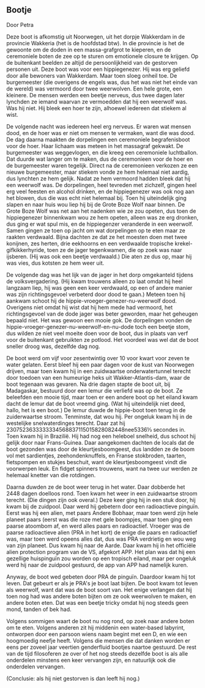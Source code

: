 ## Bootje
Door Petra

Deze boot is afkomstig uit Noorwegen, uit het dorpje Wakkerdam in de provincie
Wakkeria (het is de hoofdstad btw). In die provincie is het de gewoonte om de
doden in een massa-grafgrot te kieperen, en de ceremoniele boten de zee op te
sturen om emotionele closure te krijgen. Op de buitenkant beelden ze altijd de
persoonlijkheid van de gestorven personen uit. Deze boot was voor een
hippiegenezer. Hij was erg geliefd door alle bewoners van Wakkerdam. Maar toen
sloeg onheil toe. De burgemeester (die overigens de engels was, dus het was
niet het einde van de wereld) was vermoord door twee weerwolven. Een hele
grote, een kleinere. De mensen werden een beetje nerveus, dus twee dagen later
lynchden ze iemand waarvan ze vermoedden dat hij een weerwolf was. Was hij
niet. Hij bleek een hoer te zijn, alhoewel iedereen dat stiekem al wist.

De volgende nacht was iedereen heel erg nerveus. Er waren wat mensen dood, en
de hoer was er niet om mensen te vermaken, want die was dood. De dag daarna
maakten de dorpelingen een ceremoniele begrafenisboot voor de hoer. Haar
lichaam was meteen in het massagraf gekwakt. De burgemeester was weggevlogen,
en die kreeg een ceremoniele luchtballon. Dat duurde wat langer om te maken,
dus de ceremonieen voor de hoer en de burgemeester waren tegelijk. Direct na de
ceremonieen verkozen ze een nieuwe burgemeester, maar stiekem vonde ze hem
helemaal niet aardig, dus lynchten ze hem gelijk. Nadat ze hem vermoord hadden
bleek dat hij een weerwolf was. De dorpelingen, heel tevreden met zichzelf,
gingen heel erg veel feesten en alcohol drinken, en de hippiegenezer was ook
nog aan het blowen, dus die was echt niet helemaal bij. Toen hij uiteindelijk
ging slapen en naar huis wou liep hij bij de Grote Boze Wolf naar binnen. De
Grote Boze Wolf was net aan het nadenken wie ze zou opeten, dus toen de
hippiegenezer binnenkwam wou ze hem opeten, alleen was ze erg dronken, dus ging
er wat spul mis, en de hippiegenzer veranderde in een weerwolf. Samen gingen ze
toen op jacht om wat dorpelingen op te eten maar ze raakten verdwaald. Bijna
dachten ze dat ze het moesten doen met twee konijnen, zes herten, drie
eekhoorns en een verdwaalde tropische krekel-gifkikkerhyride, toen ze de jager
tegenkwamen, die op zoek was naar ijsberen. (Hij was ook een beetje verdwaald.)
Die aten ze dus op, maar hij was vies, dus kotsten ze hem weer uit.

De volgende dag was het lijk van de jager in het dorp omgekanteld tijdens de
volksvergadering. (Hij kwam trouwens alleen zo laat omdat hij heel langzaam
liep, hij was geen een keer verdwaald, op een of andere manier was zijn
richtingsgevoel verbeterd door dood te gaan.) Meteen toen hij aankwam schoot
hij de hippie-vroeger-genezer-nu-weerwolf dood. Overigens niet omdat hij wist
dat hij hem mede had vermoord, het richtingsgevoel van de dode jager was beter
geworden, maar het geheugen bepaald niet. Het was gewoon een mooie gok. De
dorpelingen vonden de hippie-vroeger-genezer-nu-weerwolf-en-nu-dode toch een
beetje stom, dus wilden ze niet veel moeite doen voor de boot, dus in plaats
van verf voor de buitenkant gebruikten ze potlood. Het voordeel was wel dat de
boot sneller droog was, dezelfde dag nog.

De boot werd om vijf voor zesentwintig over 10 voor kwart voor zeven te water
gelaten. Eerst bleef hij een paar dagen voor de kust van Noorwegen drijven,
maar toen kwam hij in een zuidwaartse onderwatertunnel terecht door toedoen van
een humeurige heks uit Wakker-Atlantis-dam, waar de boot tegenaan was gevaren.
Na drie dagen stapte de boot uit, bij Madagaskar, bestuurd door een lemur die
verliefd was op de boot. Ze beleefden een mooie tijd, maar toen er een andere
boot op het eiland kwam dacht de lemur dat de boot vreemd ging. (Wat hij
uiteindelijk niet deed, hallo, het is een boot.) De lemur duwde de hippie-boot
toen terug in de zuiderwaartse stroom. Tenminste, dat wou hij. Per ongeluk kwam
hij in de westelijke snelwaterdinges terecht. Daar zat hij
2307523633333334568837115015828082448nee5336⅓ secondes in. Toen kwam hij in
Brazilië. Hij had nog een heleboel snelheid, dus schoot hij gelijk door naar
Frans-Guinea. Daar aangekomen dachten de locals dat de boot gezonden was door
de kleurtjesboomgeest, dus landden ze de boom vol met sardientjes,
zeehondenknuffels, en Franse stokbroden, taarten, fietspompen en stukjes
beschuit, want de kleurtjesboomgeest vindt die voorwerpen leuk. En fidget
spinners trouwens, want na twee uur werden ze helemaal knetter van die
rotdingen.

Daarna duwden ze de boot weer terug in het water. Daar dobberde het 2448 dagen
doelloos rond. Toen kwam het weer in een zuidwaartse stroom terecht. (Die
dingen zijn ook overal.) Deze keer ging hij in een stuk door, hij kwam bij de
zuidpool. Daar werd hij gebetern door een radioactieve pinguïn. Eerst was hij
een alien, met paars Andere Bobhaar, maar toen werd zijn hele planeet paars
(eerst was die roze met gele boompjes, maar toen ging een paarse atoombom af,
en werd alles paars en radioactief. Vroeger was de paarse radioactieve alien
(PRA in het kort) de enige die paars en radioactief was, maar toen werd opeens
alles dat, dus was PRA verdrietig en wou weg van zijn planeet. Dus kwam hij
naar de Aarde. Daar kwam hij in het officiële alien protection program van de
VS, afgekort APP. Het plan was dat hij een gezellige huispinguïn zou worden op
een tropisch eiland, maar per ongeluk werd hij naar de zuidpool gestuurd, de
app van APP had namelijk kuren.

Anyway, de boot wed gebeten door PRA de pinguïn. Daardoor kwam hij tot leven.
Dat gebeurt er als je PRA's je boot laat bijten. De boot kwam tot leven als
weerwolf, want dat was de boot soort van. Het enige verlangen dat hij toen nog
had was andere boten bijten om ze ook weerwolven te maken, en andere boten
eten. Dat was een beetje tricky omdat hij nog steeds geen mond, tanden of bek
had.

Volgens sommigen waart de boot nu nog rond, op zoek naar andere boten om te
eten. Volgens anderen zit hij middenin een water-based labyrint, ontworpen door
een parsoon wiens naam begint met een D, en wie een hoogmoedig neefje heeft.
Volgens die mensen die dat danken worden er eens per zoveel jaar veertien
genderfluid bootjes naartoe gestuurd. De rest van de tijd filosoferen ze over
of het nog steeds dezelfde boot is als alle onderdelen minstens een keer
vervangen zijn, en natuurlijk ook die onderdelen vervangen.

(Conclusie: als hij niet gestorven is dan leeft hij nog.)
